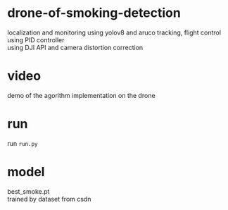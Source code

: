 # drone-of-smoking-detection
localization and monitoring using yolov8 and aruco tracking, flight control using PID controller  
using DJI API and camera distortion correction

# video
demo of the agorithm implementation on the drone  

# run  
run `run.py` 

# model
best_smoke.pt  
trained by dataset from csdn  
